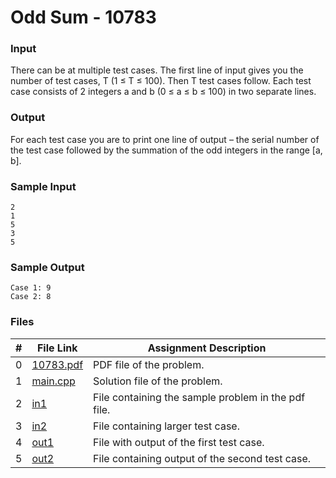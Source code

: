 # Odd Sum - 10783
### Input
There can be at multiple test cases. The first line of input gives you the number of test cases, T
(1 ≤ T ≤ 100). Then T test cases follow. Each test case consists of 2 integers a and b (0 ≤ a ≤ b ≤ 100)
in two separate lines.

### Output
For each test case you are to print one line of output – the serial number of the test case followed by
the summation of the odd integers in the range [a, b].

### Sample Input
```
2
1
5
3
5
```
### Sample Output
```
Case 1: 9
Case 2: 8
```


### Files

|  #  | File Link | Assignment Description |
| :-: | ----------- | ---------------------- |
|  0  | [10783.pdf](https://github.com/Sudhir0228/4883-Programming_Techniques_Ray/blob/main/Assignments/P10783/10783.pdf)     | PDF file of the problem.          |
|  1  | [main.cpp](https://github.com/Sudhir0228/4883-Programming_Techniques_Ray/blob/main/Assignments/P10783/main.cpp)     | Solution file of the problem.          |
|  2  | [in1](https://github.com/Sudhir0228/4883-Programming_Techniques_Ray/blob/main/Assignments/P10783/in1)     | File containing the sample problem in the pdf file.          |
|  3  | [in2](https://github.com/Sudhir0228/4883-Programming_Techniques_Ray/blob/main/Assignments/P10783/in2)     | File containing larger test case.         |
|  4  | [out1](https://github.com/Sudhir0228/4883-Programming_Techniques_Ray/blob/main/Assignments/P10783/out1)     | File with output of the first test case.         |
|  5  | [out2](https://github.com/Sudhir0228/4883-Programming_Techniques_Ray/blob/main/Assignments/P10783/out2)     | File containing output of the second test case.         |

